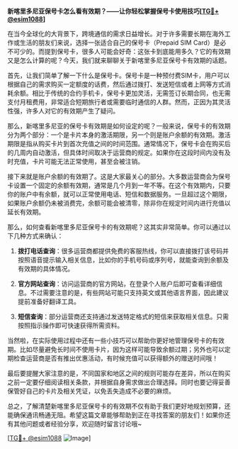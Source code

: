**新喀里多尼亚保号卡怎么看有效期？——让你轻松掌握保号卡使用技巧[[TG💪+ @esim1088](https://t.me/s/esim1088)]**

在当今全球化的大背景下，跨境通信的需求日益增长。对于许多需要长期在海外工作或生活的朋友们来说，选择一张适合自己的保号卡（Prepaid SIM Card）是必不可少的。而提到保号卡，很多人可能会好奇：这张卡到底能用多久？它的有效期又是怎么计算的呢？今天，我们就来聊聊关于新喀里多尼亚保号卡有效期的话题。

首先，让我们简单了解一下什么是保号卡。保号卡是一种预付费SIM卡，用户可以根据自己的需求购买一定额度的话费，然后通过拨打、发送短信或者上网等方式消耗余额。相比于传统的合约手机卡，保号卡更加灵活，无需签订长期合同，也无需支付月租费用，非常适合短期旅行者或需要临时通信的人群。然而，正因为其灵活性强，许多人对它的有效期产生了疑问。

那么，新喀里多尼亚的保号卡有效期是如何设定的呢？一般来说，保号卡的有效期分为两个部分：一个是卡片本身的激活期限，另一个则是账户余额的有效期。激活期限是指从购买卡片到首次充值之间的时间范围。通常情况下，保号卡会在购买后的几周内自动激活，但具体时间取决于运营商的规定。如果你在这段时间内没有及时充值，卡片可能无法正常使用，甚至会被注销。

接下来就是账户余额的有效期了。这是大家最关心的部分。大多数运营商会为保号卡设置一个固定的余额有效期，通常是几个月到一年不等。在这个有效期内，只要你的账户中有余额，就可以正常使用电话、短信和数据服务。一旦超过这个期限，如果账户余额仍未被消费完，余额可能会被清零，除非你在规定时间内进行充值以延长有效期。

那么，如何查看新喀里多尼亚保号卡的有效期呢？这其实非常简单。你可以通过以下几种方式来确认：

1. **拨打电话查询**：很多运营商都提供免费的客服热线，你可以直接拨打该号码并按照语音提示输入相关信息，比如你的手机号码或序列号，就能查询到余额及有效期的具体情况。

2. **官方网站查询**：访问运营商的官方网站，在登录个人账户后即可查看详细信息。不过需要注意的是，有些网站可能只支持英文或其他语言界面，因此建议提前准备好翻译工具。

3. **短信查询**：部分运营商还支持通过发送特定格式的短信来获取相关信息。只需按照指示操作即可快速获得所需资料。

当然啦，在实际使用过程中还有一些小技巧可以帮助你更好地管理保号卡的有效期。比如尽量避免长时间不使用卡片，因为这样可能导致余额过期；另外也可以定期检查运营商是否有推出优惠活动，有时候充值可以获得额外的赠送时间哦！

最后要提醒大家注意的是，不同国家和地区之间的规则可能存在差异，所以在购买之前一定要仔细阅读相关条款，并根据自身需求做出合理选择。同时也要记得妥善保管好自己的卡片及相关凭证，以免丢失造成不必要的麻烦。

总之，了解清楚新喀里多尼亚保号卡的有效期不仅有助于我们更好地规划预算，还能确保通讯畅通无阻。希望这篇文章能够帮助到正在寻找答案的朋友们！如果你还有其他问题或者经验分享，欢迎随时留言讨论哦~

[[TG💪+ @esim1088](https://t.me/s/esim1088) ![Image](https://i.postimg.cc/4NQfJmqS/Snipaste-2025-05-13-00-14-12.png)]